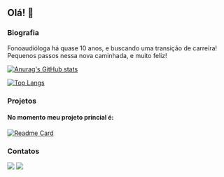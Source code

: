## Olá! 👋

### Biografia

Fonoaudióloga há quase 10 anos, e buscando uma transição de carreira! Pequenos passos nessa nova caminhada, e muito feliz!

[![Anurag's GitHub stats](https://github-readme-stats.vercel.app/api?username=raquelhvieira&show_icons=true&theme=tokyonight)](https://github.com/anuraghazra/github-readme-stats)

[![Top Langs](https://github-readme-stats.vercel.app/api/top-langs/?username=raquelhvieira&theme=tokyonight&layout=compact)](https://github.com/anuraghazra/github-readme-stats)

### Projetos
#### No momento meu projeto princial é:

[![Readme Card](https://github-readme-stats.vercel.app/api/pin/?username=raquelhvieira&theme=tokyonight&repo=raquelhvieira.github.io)](https://github.com/anuraghazra/github-readme-stats)

### Contatos

[<img src ='https://img.shields.io/badge/Gmail-D14836?style=for-the-badge&logo=gmail&logoColor=white'>](mailto:raquelhvieira2@gmail.com)
[<img src ='https://img.shields.io/badge/LinkedIn-0077B5?style=for-the-badge&logo=linkedin&logoColor=white'>](https://www.linkedin.com/in/raquel-vieira-868659252/)
